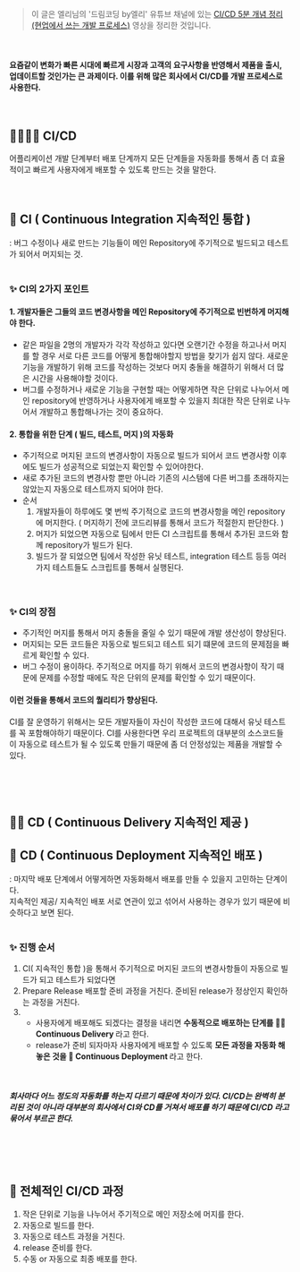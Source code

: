 > 이 글은 엘리님의 '드림코딩 by엘리' 유튜브 채널에 있는 [CI/CD 5분 개념 정리 (현업에서 쓰는 개발 프로세스)](https://www.youtube.com/watch?v=0Emq5FypiMM&t=126s) 영상을 정리한 것입니다.

<br/>

#### 요즘같이 변화가 빠른 시대에 빠르게 시장과 고객의 요구사항을 반영해서 제품을 출시, 업데이트할 것인가는 큰 과제이다. 이를 위해 많은 회사에서 CI/CD를 개발 프로세스로 사용한다.

<br/>

## 🧩👨‍🚀🚀 CI/CD
어플리케이션 개발 단계부터 배포 단계까지 모든 단계들을 자동화를 통해서 좀 더 효율적이고 빠르게 사용자에게 배포할 수 있도록 만드는 것을 말한다.
<br/><br/><br/>

## 🧩 CI ( Continuous Integration 지속적인 통합 )
: 버그 수정이나 새로 만드는 기능들이 메인 Repository에 주기적으로 빌드되고 테스트가 되어서 머지되는 것.
<br/><br/>

### ✨ CI의 2가지 포인트
####  1. 개발자들은 그들의 코드 변경사항을 메인 Repository에 주기적으로 빈번하게 머지해야 한다.
- 같은 파일을 2명의 개발자가 각각 작성하고 있다면 오랜기간 수정을 하고나서 머지를 할 경우 서로 다른 코드를 어떻게 통합해야할지 방법을 찾기가 쉽지 않다.
  새로운 기능을 개발하기 위해 코드를 작성하는 것보다 머지 충돌을 해결하기 위해서 더 많은 시간을 사용해야할 것이다.
- 버그를 수정하거나 새로운 기능을 구현할 때는 어떻게하면 작은 단위로 나누어서 메인 repository에 반영하거나 사용자에게 배포할 수 있을지
  최대한 작은 단위로 나누어서 개발하고 통합해나가는 것이 중요하다.
#### 2. 통합을 위한 단계 ( 빌드, 테스트, 머지 )의 자동화
- 주기적으로 머지된 코드의 변경사항이 자동으로 빌드가 되어서 코드 변경사항 이후에도 빌드가 성공적으로 되었는지 확인할 수 있어야한다.
- 새로 추가된 코드의 변경사항 뿐만 아니라 기존의 시스템에 다른 버그를 초래하지는 않았는지 자동으로 테스트까지 되어야 한다.
- 순서
  1. 개발자들이 하루에도 몇 번씩 주기적으로 코드의 변경사항을 메인 repository에 머지한다. ( 머지하기 전에 코드리뷰를 통해서 코드가 적절한지 판단한다. )
  2. 머지가 되었으면 자동으로 팀에서 만든 CI 스크립트를 통해서 추가된 코드와 함께 repository가 빌드가 된다.
  3. 빌드가 잘 되었으면 팀에서 작성한 유닛 테스트, integration 테스트 등등 여러가지 테스트들도 스크립트를 통해서 실행된다.
<br/><br/><br/>
### ✨ CI의 장점
- 주기적인 머지를 통해서 머지 충돌을 줄일 수 있기 때문에 개발 생산성이 향상된다.
- 머지되는 모든 코드들은 자동으로 빌드되고 테스트 되기 떄문에 코드의 문제점을 빠르게 확인할 수 있다.
- 버그 수정이 용이하다. 주기적으로 머지를 하기 위해서 코드의 변경사항이 작기 때문에 문제를 수정할 때에도 작은 단위의 문제를 확인할 수 있기 때문이다.
#### 이런 것들을 통해서 코드의 퀄리티가 향상된다.
CI를 잘 운영하기 위해서는 모든 개발자들이 자신이 작성한 코드에 대해서 유닛 테스트를 꼭 포함해야하기 때문이다. 
CI를 사용한다면 우리 프로젝트의 대부분의 소스코드들이 자동으로 테스트가 될 수 있도록 만들기 때문에 좀 더 안정성있는 제품을 개발할 수 있다.

<br/><br/><br/>


## 👨‍🚀 CD ( Continuous Delivery 지속적인 제공 )
## 🚀 CD ( Continuous Deployment 지속적인 배포 )
: 마지막 배포 단계에서 어떻게하면 자동화해서 배포를 만들 수 있을지 고민하는 단계이다.<br/>
지속적인 제공/ 지속적인 배포 서로 연관이 있고 섞어서 사용하는 경우가 있기 때문에 비슷하다고 보면 된다.
<br/><br/>

### ✨ 진행 순서
1. CI( 지속적인 통합 )을 통해서 주기적으로 머지된 코드의 변경사항들이 자동으로 빌드가 되고 테스트가 되었다면
2. Prepare Release 배포할 준비 과정을 거친다. 준비된 release가 정상인지 확인하는 과정을 거친다.
3. - 사용자에게 배포해도 되겠다는 결정을 내리면 <strong> 수동적으로 배포하는 단계를 👨‍🚀 Continuous Delivery </strong>라고 한다.
   - release가 준비 되자마자 사용자에게 배포할 수 있도록 <strong> 모든 과정을 자동화 해놓은 것을 🚀 Continuous Deployment </strong>라고 한다.

<br/>

##### 회사마다 어느 정도의 자동화를 하는지 다르기 때문에 차이가 있다. CI/CD는 완벽히 분리된 것이 아니라 대부분의 회사에서 CI와 CD를 거쳐서 배포를 하기 때문에 CI/CD 라고 묶어서 부르곤 한다.
<br/><br/><br/>

## 🌈 전체적인 CI/CD 과정
1. 작은 단위로 기능을 나누어서 주기적으로 메인 저장소에 머지를 한다.
2. 자동으로 빌드를 한다.
3. 자동으로 테스트 과정을 거친다.
4. release 준비를 한다.
5. 수동 or 자동으로 최종 배포를 한다.

<br/><br/><br/>






